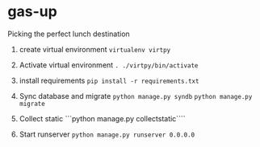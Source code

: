 gas-up
======

Picking the perfect lunch destination


1. create virtual environment 
```virtualenv virtpy``` 

2. Activate virtual environment
```. ./virtpy/bin/activate```

3. install requirements 
```pip install -r requirements.txt```

4. Sync database and migrate
```python manage.py syndb```
```python manage.py migrate```

5. Collect static
```python manage.py collectstatic````

6. Start runserver
```python manage.py runserver 0.0.0.0```

